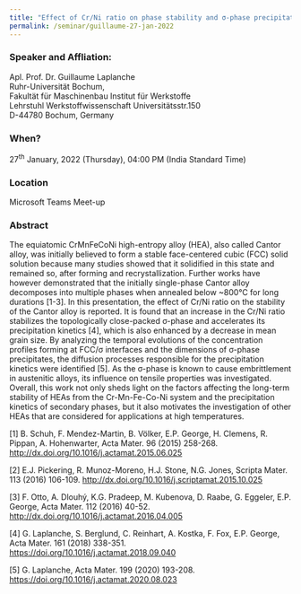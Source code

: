 ```yaml
---
title: "Effect of Cr/Ni ratio on phase stability and σ-phase precipitation kinetics in CrMnFeCoNi high-entropy alloys (27/01/22)"
permalink: /seminar/guillaume-27-jan-2022
---
```


### Speaker and Affliation:
Apl. Prof. Dr. Guillaume Laplanche<br>
Ruhr-Universität Bochum,<br>
Fakultät für Maschinenbau Institut für Werkstoffe<br>
Lehrstuhl Werkstoffwissenschaft Universitätsstr.150<br>
D-44780 Bochum, Germany<br>

### When?
27<sup>th</sup> January, 2022 (Thursday), 04:00 PM (India Standard Time)

### Location
Microsoft Teams Meet-up

### Abstract
The equiatomic CrMnFeCoNi high-entropy alloy (HEA), also called Cantor alloy, was initially believed to form a stable face-centered cubic (FCC) solid solution because many studies showed that it solidified in this state and remained so, after forming and recrystallization. Further works have however demonstrated that the initially single-phase Cantor alloy decomposes into multiple phases when annealed below ~800°C for long durations [1-3]. In this presentation, the effect of Cr/Ni ratio on the stability of the Cantor alloy is reported. It is found that an increase in the Cr/Ni ratio stabilizes the topologically close-packed σ-phase and accelerates its precipitation kinetics [4], which is also enhanced by a decrease in mean grain size. By analyzing the temporal evolutions of the concentration profiles forming at FCC/σ interfaces and the dimensions of σ-phase precipitates, the diffusion processes responsible for the precipitation kinetics were identified [5]. As the σ-phase is known to cause embrittlement in austenitic alloys, its influence on tensile properties was investigated. Overall, this work not only sheds light on the factors affecting the long-term stability of HEAs from the Cr-Mn-Fe-Co-Ni system and the precipitation kinetics of secondary phases, but it also motivates the investigation of other HEAs that are considered for applications at high temperatures.
 
[1] B. Schuh, F. Mendez-Martin, B. Völker, E.P. George, H. Clemens, R. Pippan, A. Hohenwarter, Acta Mater. 96 (2015) 258-268. http://dx.doi.org/10.1016/j.actamat.2015.06.025 
 
[2] E.J. Pickering, R. Munoz-Moreno, H.J. Stone, N.G. Jones, Scripta Mater. 113 (2016) 106-109. http://dx.doi.org/10.1016/j.scriptamat.2015.10.025 
 
[3] F. Otto, A. Dlouhý, K.G. Pradeep, M. Kubenova, D. Raabe, G. Eggeler, E.P. George, Acta Mater. 112 (2016) 40-52. http://dx.doi.org/10.1016/j.actamat.2016.04.005 
 
[4] G. Laplanche, S. Berglund, C. Reinhart, A. Kostka, F. Fox, E.P. George, Acta Mater. 161 (2018) 338-351. https://doi.org/10.1016/j.actamat.2018.09.040 
 
[5] G. Laplanche, Acta Mater. 199 (2020) 193-208. https://doi.org/10.1016/j.actamat.2020.08.023 